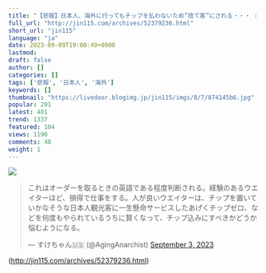 ```yaml
---
title: "【悲報】日本人、海外に行ってもチップを払わないため”捨て客”にされる・・・ : オレ的ゲーム速報＠刃"
full_url: "http://jin115.com/archives/52379236.html"
short_url: "jin115"
language: "ja"
date: 2023-09-09T19:00:49+0900
lastmod: 
draft: false
author: []
categories: []
tags: ['悲報', '日本人', '海外']
keywords: []
thumbnail: "https://livedoor.blogimg.jp/jin115/imgs/8/7/874145b6.jpg"
popular: 201
latest: 481
trend: 1337
featured: 104
views: 1190
comments: 48
weight: 1
---
```


![](https://livedoor.blogimg.jp/jin115/imgs/8/7/874145b6.jpg)

<blockquote class='twitter-tweet'><p lang='ja' dir='ltr'>これはオーダーを取るときの英語である程度判断される。経験のあるウエイターほど、損得で仕事をする。人が良いウエイターは、チップを置いていかなそうな日本人観光客に一生懸命サービスしたあげくチップゼロ、などを何度もやられているうちに賢くなって、チップ込みにすべきかどうか悩むようになる。</p>— すけちゃん🇺🇸 (@AgingAnarchist) <a href='https://twitter.com/AgingAnarchist/status/1698474122001457601?ref_src=twsrc%5Etfw'>September 3, 2023</a></blockquote> 

(http://jin115.com/archives/52379236.html)
